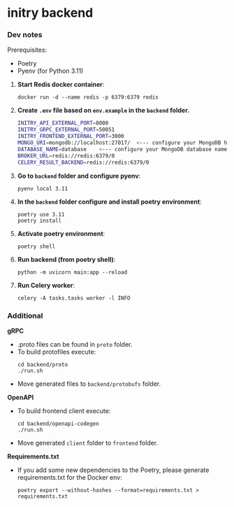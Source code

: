 # initry backend
### Dev notes

Prerequisites:
 - Poetry
 - Pyenv (for Python 3.11)

1. **Start Redis docker container**:
    ```
    docker run -d --name redis -p 6379:6379 redis
    ```
 2. **Create `.env` file based on `env.example` in the `backend` folder.**
    ```bash
    INITRY_API_EXTERNAL_PORT=8000
    INITRY_GRPC_EXTERNAL_PORT=50051
    INITRY_FRONTEND_EXTERNAL_PORT=3000
    MONGO_URI=mongodb://localhost:27017/  <--- configure your MongoDB host
    DATABASE_NAME=database    <--- configure your MongoDB database name
    BROKER_URL=redis://redis:6379/0
    CELERY_RESULT_BACKEND=redis://redis:6379/0
    ```
3. **Go to `backend` folder and configure pyenv**:
    ```
    pyenv local 3.11
   ```
4. **In the `backend` folder configure and install poetry environment**:
   ```
   poetry use 3.11
   poetry install
   ```
5. **Activate poetry environment**:
   ```
   poetry shell
   ```
6. **Run backend (from poetry shell)**:
   ```
   python -m uvicorn main:app --reload
   ```
7. **Run Celery worker**:
   ```
   celery -A tasks.tasks worker -l INFO
   ```
   

### Additional

**gRPC**
  - .proto files can be found in `proto` folder.
  - To build protofiles execute:
    ```
    cd backend/proto
    ./run.sh
    ```
  - Move generated files to `backend/protobufs` folder.

**OpenAPI**

 - To build frontend client execute:<br>
    ```
    cd backend/openapi-codegen
    ./run.sh
    ```
 - Move generated `client` folder to `frontend` folder.

**Requirements.txt**

 - If you add some new dependencies to the Poetry, please generate requirements.txt for the Docker env:
   ```
   poetry export --without-hashes --format=requirements.txt > requirements.txt
   ```
   

